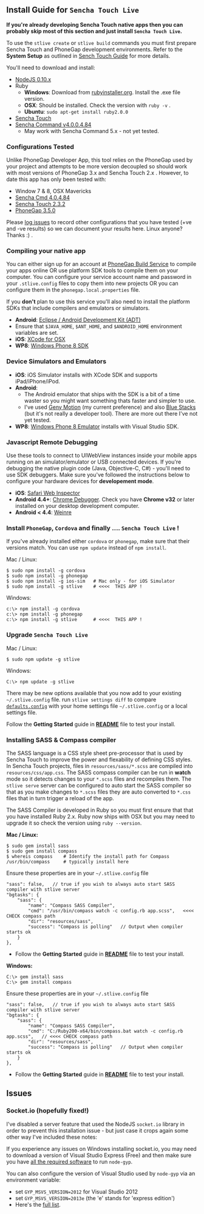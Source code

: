 ## Install Guide for `Sencha Touch Live`

**If you're already developing Sencha Touch native apps then you can probably skip most of this section and just install `Sencha Touch Live`.** 

To use the `stlive create` or `stlive build` commands you must first prepare Sencha Touch and PhoneGap development environments.  Refer to the **System Setup** as outlined in [Sench Touch Guide](http://docs.sencha.com/touch/2.3.1/#!/guide/command) for more details.

You'll need to download and install:

-  [NodeJS 0.10.x](http://nodejs.org)
- Ruby 
  - **Windows**: Download from [rubyinstaller.org](http://rubyinstaller.org). Install the .exe file version.
  - **OSX**: Should be installed. Check the version with `ruby -v` .
  - **Ubuntu**: `sudo apt-get install ruby2.0.0`   
- [Sencha Touch](http://www.sencha.com/products/touch)
- [Sencha Command v4.0.0.4.84](http://www.sencha.com/products/sencha-cmd/download)
  - May work with Sencha Command 5.x - not yet tested.

### Configurations Tested

Unlike PhoneGap Developer App, this tool relies on the PhoneGap used by your project and attempts to be more version decoupled so should work with most versions of PhoneGap 3.x and Sencha Touch 2.x . However, to date this app has only been tested with:
 
- Window 7 & 8, OSX Mavericks
- [Sencha Cmd 4.0.4.84](http://www.sencha.com/products/sencha-cmd/download) 
- [Sencha Touch 2.3.2](http://www.sencha.com/products/touch/download/) 
- [PhoneGap 3.5.0](http://phonegap.com/install/)

Please [log issues](https://github.com/tohagan/stlive/issues) to record other configurations that you have tested (+ve and -ve results) so we can document your results here. Linux anyone? Thanks :) .

### Compiling your native app

You can either sign up for an account at [PhoneGap Build Service](https://build.phonegap.com/apps) to compile your apps online OR use platform SDK tools to compile them on your computer.  You can configure your service account name and password in your `.stlive.config` files to copy them into new projects OR you can configure them in the `phonegap.local.properties` file.

If you **don't** plan to use this service you'll also need to install the platform SDKs that include compilers and emulators or simulators.

- **Android**: [Eclipse / Android Development Kit (ADT)](http://developer.android.com/sdk/index.html)
 - Ensure that `$JAVA_HOME`, `$ANT_HOME`, and `$ANDROID_HOME` environment variables are set.  
- **iOS**: [XCode for OSX](https://developer.apple.com/xcode/downloads/)
- **WP8**: [Windows Phone 8 SDK](http://dev.windows.com/en-us/develop/download-phone-sdk)

### Device Simulators and Emulators

- **iOS**: iOS Simulator installs with XCode SDK and supports iPad/iPhone/iPod.
- **Android**:
  - The Android emulator that ships with the SDK is a bit of a time waster so you might want something thats faster and simpler to use.
  - I've used [Geny Motion](http://www.genymotion.com/) (my current preference) and also [Blue Stacks](http://www.bluestacks.com/) (but it's not really a developer tool). There are more out there I've not yet tested.
- **WP8**: [Windows Phone 8 Emulator](http://msdn.microsoft.com/en-us/library/windows/apps/ff402563(v=vs.105).aspx) installs with Visual Studio SDK. 
   
### Javascript Remote Debugging

Use these tools to connect to UIWebView instances inside your mobile apps running on an simulator/emulator or USB connected devices.  If you're debugging the native plugin code (Java, Objective-C, C#) - you'll need to use SDK debuggers.  Make sure you've followed the instructions below to configure your hardware devices for **developement mode**.

- **iOS**: [Safari Web Inspector](http://phonegap-tips.com/articles/debugging-ios-phonegap-apps-with-safaris-web-inspector.html)
- **Android 4.4+**: [Chrome Debugger](https://developer.chrome.com/devtools/docs/remote-debugging). Check you have **Chrome v32** or later installed on your desktop development computer.  
- **Android < 4.4**: [Weinre](http://people.apache.org/~pmuellr/weinre)

### Install `PhoneGap`, `Cordova` and finally .... `Sencha Touch Live` !

If you've already installed either `cordova` or `phonegap`, make sure that their versions match. You can use `npm update` instead of `npm install`.  

Mac / Linux:

    $ sudo npm install -g cordova
    $ sudo npm install -g phonegap
    $ sudo npm install -g ios-sim   # Mac only - for iOS Simulator
    $ sudo npm install -g stlive    # <<<<  THIS APP !

Windows:

    c:\> npm install -g cordova
    c:\> npm install -g phonegap
    c:\> npm install -g stlive      # <<<<  THIS APP !

### Upgrade `Sencha Touch Live`

Mac / Linux:

    $ sudo npm update -g stlive 

Windows:

    C:\> npm update -g stlive 

There may be new options available that you now add to your existing `~/.stlive.config` file.
run `stlive settings diff` to compare [`defaults.config`](https://github.com/tohagan/stlive/blob/master/defaults.config) with your home settings file `~/.stlive.config` or a local settings file.

Follow the **Getting Started** guide in **[README](README.md)** file to test your install. 

### Installing SASS & Compass compiler

The SASS language is a CSS style sheet pre-processor that is used by Sencha Touch to improve the power and flexability of defining CSS styles.  In Sencha Touch projects, files in `resources/sass/*.scss` are compiled into `resources/css/app.css`.  The SASS compass compiler can be run in **watch** mode so it detects changes to your `*.scss` files and recompiles them. The `stlive serve` server can be configured to auto start the SASS compiler so that as you make changes to `*.scss` files they are auto converted to `*.css` files that in turn trigger a reload of the app.

The SASS Compiler is developed in Ruby so you must first ensure that that you have installed Ruby 2.x.  Ruby now ships with OSX but you may need to upgrade it so check the version using `ruby --version`.

**Mac / Linux:**

    $ sudo gem install sass 
    $ sudo gem install compass
    $ whereis compass    # Identify the install path for Compass
    /usr/bin/compass     # typically install here

Ensure these properties are in your `~/.stlive.config` file

    "sass": false,   // true if you wish to always auto start SASS compiler with stlive server
    "bgtasks": {
        "sass": {
            "name": "Compass SASS Compiler",
            "cmd": "/usr/bin/compass watch -c config.rb app.scss",   <<<< CHECK compass path
            "dir": "resources/sass",
            "success": "Compass is polling"   // Output when compiler starts ok
        }
    },

- Follow the **Getting Started** guide in **[README](README.md)** file to test your install. 


**Windows:**

    C:\> gem install sass
    C:\> gem install compass

Ensure these properties are in your `~/.stlive.config` file

    "sass": false,   // true if you wish to always auto start SASS compiler with stlive server
    "bgtasks": {
        "sass": {
            "name": "Compass SASS Compiler",
            "cmd": "C:/Ruby200-x64/bin/compass.bat watch -c config.rb app.scss",   // <<<< CHECK compass path
            "dir": "resources/sass",
            "success": "Compass is polling"   // Output when compiler starts ok
        }
    },

- Follow the **Getting Started** guide in **[README](README.md)** file to test your install.

## Issues

### Socket.io (hopefully fixed!)

I've disabled a server feature that used the NodeJS `socket.io` library in order to prevent this installation issue - but just case it crops again some other way I've included these notes: 

If you experience any issues on Windows installing socket.io, you may need to download a version of Visual Studio Express (Free) and then make sure you have [all the required software](https://github.com/TooTallNate/node-gyp) to run `node-gyp`.  

You can also configure the version of Visual Studio used by `node-gyp` via an environment variable: 

- set `GYP_MSVS_VERSION=2012` for Visual Studio 2012 
- set `GYP_MSVS_VERSION=2013e` (the 'e' stands for 'express edition') 
- Here's the [full list](https://github.com/joyent/node/blob/v0.10.29/tools/gyp/pylib/gyp/MSVSVersion.py#L209-294). 
